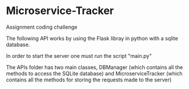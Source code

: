 # Microservice-Tracker
Assignment coding challenge

The following API works by using the Flask libray in python with a sqlite database.

In order to start the server one must run the script "main.py"

The APIs folder has two main classes, DBManager (which contains all the methods to access the SQLite database) and MicroserviceTracker (which contains all the methods for storing the requests made to the server)

